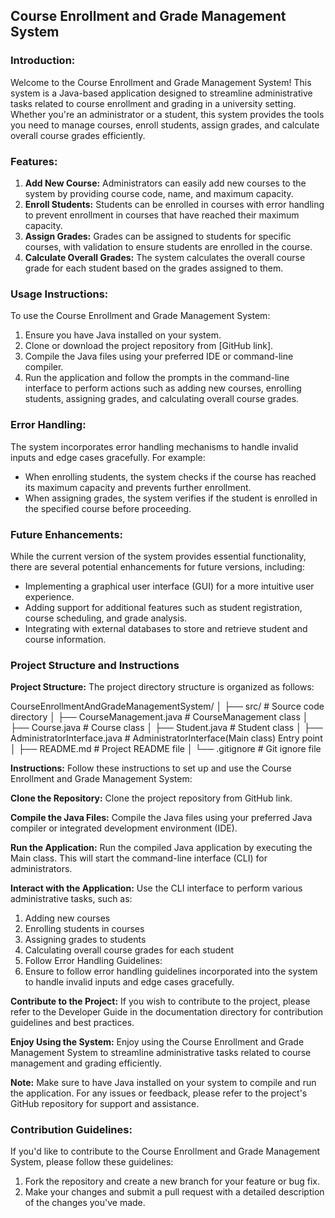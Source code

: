 ## Course Enrollment and Grade Management System

### Introduction:
Welcome to the Course Enrollment and Grade Management System! This system is a Java-based application designed to streamline administrative tasks related to course enrollment and grading in a university setting. Whether you're an administrator or a student, this system provides the tools you need to manage courses, enroll students, assign grades, and calculate overall course grades efficiently.

### Features:
1. **Add New Course:** Administrators can easily add new courses to the system by providing course code, name, and maximum capacity.
2. **Enroll Students:** Students can be enrolled in courses with error handling to prevent enrollment in courses that have reached their maximum capacity.
3. **Assign Grades:** Grades can be assigned to students for specific courses, with validation to ensure students are enrolled in the course.
4. **Calculate Overall Grades:** The system calculates the overall course grade for each student based on the grades assigned to them.

### Usage Instructions:
To use the Course Enrollment and Grade Management System:
1. Ensure you have Java installed on your system.
2. Clone or download the project repository from [GitHub link].
3. Compile the Java files using your preferred IDE or command-line compiler.
4. Run the application and follow the prompts in the command-line interface to perform actions such as adding new courses, enrolling students, assigning grades, and calculating overall course grades.

### Error Handling:
The system incorporates error handling mechanisms to handle invalid inputs and edge cases gracefully. For example:
- When enrolling students, the system checks if the course has reached its maximum capacity and prevents further enrollment.
- When assigning grades, the system verifies if the student is enrolled in the specified course before proceeding.

### Future Enhancements:
While the current version of the system provides essential functionality, there are several potential enhancements for future versions, including:
- Implementing a graphical user interface (GUI) for a more intuitive user experience.
- Adding support for additional features such as student registration, course scheduling, and grade analysis.
- Integrating with external databases to store and retrieve student and course information.


### Project Structure and Instructions

**Project Structure:**
The project directory structure is organized as follows:

CourseEnrollmentAndGradeManagementSystem/
│
├── src/                              # Source code directory
│   ├── CourseManagement.java         # CourseManagement class
│   ├── Course.java                   # Course class
│   ├── Student.java                  # Student class
│   ├── AdministratorInterface.java   # AdministratorInterface(Main class)  Entry point
│
├── README.md                         # Project README file
│
└── .gitignore                        # Git ignore file


**Instructions:**
Follow these instructions to set up and use the Course Enrollment and Grade Management System:

**Clone the Repository:**
Clone the project repository from GitHub link.

**Compile the Java Files:**
Compile the Java files using your preferred Java compiler or integrated development environment (IDE).

**Run the Application:**
Run the compiled Java application by executing the Main class. This will start the command-line interface (CLI) for administrators.

**Interact with the Application:**
Use the CLI interface to perform various administrative tasks, such as:

1. Adding new courses
2. Enrolling students in courses
3. Assigning grades to students
4. Calculating overall course grades for each student
5. Follow Error Handling Guidelines:
6. Ensure to follow error handling guidelines incorporated into the system to handle invalid inputs and edge cases gracefully.

**Contribute to the Project:**
If you wish to contribute to the project, please refer to the Developer Guide in the documentation directory for contribution guidelines and best practices.

**Enjoy Using the System:**
Enjoy using the Course Enrollment and Grade Management System to streamline administrative tasks related to course management and grading efficiently.

**Note:**
Make sure to have Java installed on your system to compile and run the application.
For any issues or feedback, please refer to the project's GitHub repository for support and assistance.

### Contribution Guidelines:
If you'd like to contribute to the Course Enrollment and Grade Management System, please follow these guidelines:
1. Fork the repository and create a new branch for your feature or bug fix.
2. Make your changes and submit a pull request with a detailed description of the changes you've made.